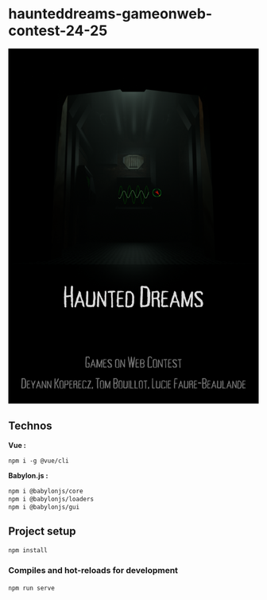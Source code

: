 # haunteddreams-gameonweb-contest-24-25
![Affiche du jeu](public/images/HauntedDreams.png)

## Technos
**Vue :** 
```
npm i -g @vue/cli
```
**Babylon.js :**
```
npm i @babylonjs/core 
npm i @babylonjs/loaders
npm i @babylonjs/gui
```
## Project setup
```
npm install
```
### Compiles and hot-reloads for development
```
npm run serve
```

